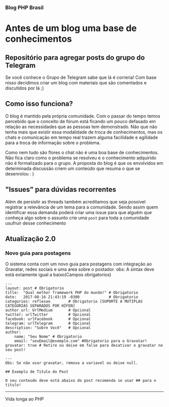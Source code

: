 ### Blog PHP Brasil

# Antes de um blog uma base de conhecimentos

Repositório para agregar posts do grupo do Telegram
----
Se você conhece o Grupo de Telegram sabe que lá é correria! Com base nisso decidimos criar um blog com materiais que são 
comentados e discutidos por lá ;)

## Como isso funciona?

O blog é mantido pela própria comunidade. Com o passar do tempo temos percebido que o conceito de fórum está ficando um pouco defasado em relação as necessidades que as pessoas tem demonstrado. Não que não tenha mais que existir essa modalidade de troca de conhecimentos, mas os chats e comunicação em tempo real trazem alguma facilidade e agilidade para a troca de informação sobre o problema.

Como nem tudo são flores o chat não é uma boa base de conhecimentos. Não fica claro como o problema se resolveu e o conhecimento adquirido não é formalizado para o grupo. A proposta do blog é que os envolvidos em determinada discussão criem um conteúdo que resuma o que se desenrolou : )

## "Issues" para dúvidas recorrentes

Além de persistir as threads também acreditamos que seja possível registrar a relevância de um tema para a comunidade. Sendo assim quem identificar essa demanda poderá criar uma issue para que alguém que conheça algo sobre o assunto crie uma `post` para toda a comunidade usufruir desse conhecimento

## Atualização 2.0
### Novo guia para postagens

O sistema conta com um novo guia para postagens com integração ao Gravatar, redes sociais e uma area sobre o postador.
obs: A sintax deve está extamente igual a baixo(Campos obrigatorios)

```
---
layout: post # Obrigatorio
title:  "Qual melhor framework PHP do mundo!" # Obrigatorio
date:   2017-08-16 21:43:19 -0300             # Obrigatorio
categories: reflexao        # Obrigatorio [SUPORTE A MUTIPLAS CATEGORIAS SEPARADOS POR HÍFEN]
author_url: UrlMedium       # Opcional
twitter: urlTwitter         # Opcional
facebook: urlFacebook       # Opcional
telegram: urlTelegram       # Opcional
description: "Sobre Você"   # Opcional
author: 
    name: "Seu Nome" # Obrigatorio
    email: "seuEmail@exemplo.com" #Obrigatorio para o Gravatar!
gravatar: true # Retire ou deixe em false para desativar o gravatar no seu post!

---
Obs: Se não usar gravatar, remova a variavel ou deixe null.

## Exemplo de Titulo do Post

O seu conteudo deve está abaixo do post recomenda se usar ## para o titulo!
```
----

Vida longa ao PHP
